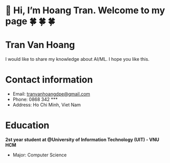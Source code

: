 # 👋 Hi, I’m Hoang Tran. Welcome to my page :four_leaf_clover: :four_leaf_clover: :four_leaf_clover:

# Tran Van Hoang
   I would like to share my knowledge about AI/ML. I hope you like this.


# Contact information
  - Email: tranvanhoangdpe@gmail.com
  - Phone: 0868 342 ***
  - Address: Ho Chi Minh, Viet Nam

# Education
  **2st year student at @University of Information Technology (UIT) - VNU HCM**
  - Major: Computer Science 
